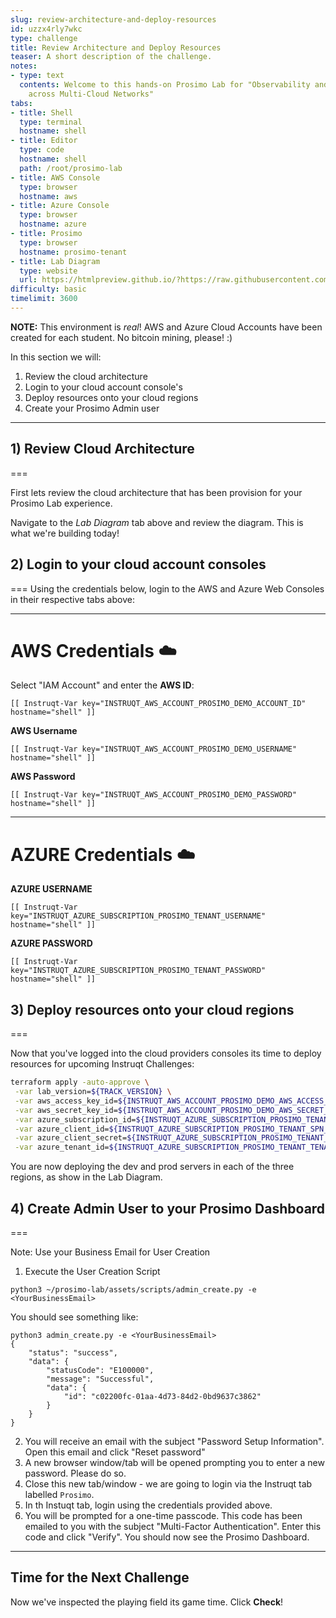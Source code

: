 ```yaml
---
slug: review-architecture-and-deploy-resources
id: uzzx4rly7wkc
type: challenge
title: Review Architecture and Deploy Resources
teaser: A short description of the challenge.
notes:
- type: text
  contents: Welcome to this hands-on Prosimo Lab for "Observability and Troubleshooting
    across Multi-Cloud Networks"
tabs:
- title: Shell
  type: terminal
  hostname: shell
- title: Editor
  type: code
  hostname: shell
  path: /root/prosimo-lab
- title: AWS Console
  type: browser
  hostname: aws
- title: Azure Console
  type: browser
  hostname: azure
- title: Prosimo
  type: browser
  hostname: prosimo-tenant
- title: Lab Diagram
  type: website
  url: https://htmlpreview.github.io/?https://raw.githubusercontent.com/prosimo-io/ProsimoLabs/main/instruqt-tracks/prosimo-lab-connect/assets/images/Prosimo_Lab_Architecture.html
difficulty: basic
timelimit: 3600
---
```


**NOTE:** This environment is *real*! AWS and Azure Cloud Accounts have been created for each student. No bitcoin mining, please! :)

In this section we will:
1) Review the cloud architecture
2) Login to your cloud account console's
3) Deploy resources onto your cloud regions
4) Create your Prosimo Admin user

---

## 1) Review Cloud Architecture
===

First lets review the cloud architecture that has been provision for your Prosimo Lab experience.

Navigate to the *Lab Diagram* tab above and review the diagram. This is what we're building today!


## 2) Login to your cloud account consoles
===
Using the credentials below, login to the AWS and Azure Web Consoles in their respective tabs above:

---
# AWS Credentials ☁️

Select "IAM Account" and enter the **AWS ID**:
```
[[ Instruqt-Var key="INSTRUQT_AWS_ACCOUNT_PROSIMO_DEMO_ACCOUNT_ID" hostname="shell" ]]
```

**AWS Username**
```
[[ Instruqt-Var key="INSTRUQT_AWS_ACCOUNT_PROSIMO_DEMO_USERNAME" hostname="shell" ]]
```

**AWS Password**
```
[[ Instruqt-Var key="INSTRUQT_AWS_ACCOUNT_PROSIMO_DEMO_PASSWORD" hostname="shell" ]]
```

---

# AZURE Credentials ☁️

**AZURE USERNAME**
```
[[ Instruqt-Var key="INSTRUQT_AZURE_SUBSCRIPTION_PROSIMO_TENANT_USERNAME" hostname="shell" ]]
```

**AZURE PASSWORD**
```
[[ Instruqt-Var key="INSTRUQT_AZURE_SUBSCRIPTION_PROSIMO_TENANT_PASSWORD" hostname="shell" ]]
```


## 3) Deploy resources onto your cloud regions
===

Now that you've logged into the cloud providers consoles its time to deploy resources for upcoming Instruqt Challenges:

```sh
terraform apply -auto-approve \
 -var lab_version=${TRACK_VERSION} \
 -var aws_access_key_id=${INSTRUQT_AWS_ACCOUNT_PROSIMO_DEMO_AWS_ACCESS_KEY_ID} \
 -var aws_secret_key_id=${INSTRUQT_AWS_ACCOUNT_PROSIMO_DEMO_AWS_SECRET_ACCESS_KEY} \
 -var azure_subscription_id=${INSTRUQT_AZURE_SUBSCRIPTION_PROSIMO_TENANT_SUBSCRIPTION_ID} \
 -var azure_client_id=${INSTRUQT_AZURE_SUBSCRIPTION_PROSIMO_TENANT_SPN_ID} \
 -var azure_client_secret=${INSTRUQT_AZURE_SUBSCRIPTION_PROSIMO_TENANT_SPN_PASSWORD} \
 -var azure_tenant_id=${INSTRUQT_AZURE_SUBSCRIPTION_PROSIMO_TENANT_TENANT_ID}
```

You are now deploying the dev and prod servers in each of the three regions, as show in the Lab Diagram.


## 4) Create Admin User to your Prosimo Dashboard
===

Note: Use your Business Email for User Creation

1. Execute the User Creation Script

```
python3 ~/prosimo-lab/assets/scripts/admin_create.py -e <YourBusinessEmail>
```

You should see something like:

```
python3 admin_create.py -e <YourBusinessEmail>
{
    "status": "success",
    "data": {
        "statusCode": "E100000",
        "message": "Successful",
        "data": {
            "id": "c02200fc-01aa-4d73-84d2-0bd9637c3862"
        }
    }
}
```

2. You will receive an email with the subject "Password Setup Information". Open this email and click "Reset password"
3. A new browser window/tab will be opened prompting you to enter a new password. Please do so.
4. Close this new tab/window - we are going to login via the Instruqt tab labelled `Prosimo`.
5. In th Instuqt tab, login using the credentials provided above.
6. You will be prompted for a one-time passcode. This code has been emailed to you with the subject "Multi-Factor Authentication". Enter this code and click "Verify". You should now see the Prosimo Dashboard.

---

## Time for the Next Challenge

Now we've inspected the playing field its game time. Click **Check**!